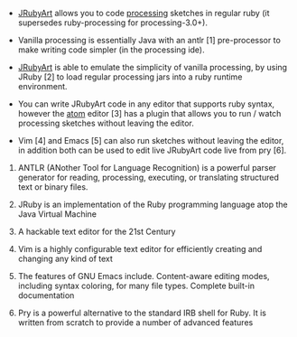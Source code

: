
  - [JRubyArt](https://github.com/ruby-processing/JRubyArt) allows you
    to code [processing](https://processing.org/) sketches in regular
    ruby (it supersedes ruby-processing for processing-3.0+).

  - Vanilla processing is essentially Java with an antlr \[1\]
    pre-processor to make writing code simpler (in the processing ide).

  - [JRubyArt](https://github.com/ruby-processing/JRubyArt) is able to
    emulate the simplicity of vanilla processing, by using JRuby \[2\]
    to load regular processing jars into a ruby runtime environment.

  - You can write JRubyArt code in any editor that supports ruby syntax,
    however the [atom](https://atom.io/) editor \[3\] has a plugin that
    allows you to run / watch processing sketches without leaving the
    editor.

  - Vim \[4\] and Emacs \[5\] can also run sketches without leaving the
    editor, in addition both can be used to edit live JRubyArt code live
    from pry \[6\].

<!-- end list -->

1.  ANTLR (ANother Tool for Language Recognition) is a powerful parser
    generator for reading, processing, executing, or translating
    structured text or binary files.

2.  JRuby is an implementation of the Ruby programming language atop the
    Java Virtual Machine

3.  A hackable text editor for the 21st Century

4.  Vim is a highly configurable text editor for efficiently creating
    and changing any kind of text

5.  The features of GNU Emacs include. Content-aware editing modes,
    including syntax coloring, for many file types. Complete built-in
    documentation

6.  Pry is a powerful alternative to the standard IRB shell for Ruby. It
    is written from scratch to provide a number of advanced features
